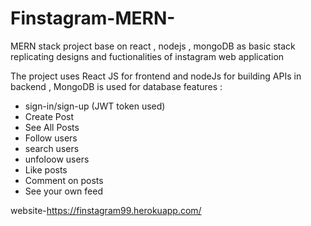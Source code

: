 # Finstagram-MERN-
MERN stack project base on react , nodejs , mongoDB as basic stack replicating designs and fuctionalities of instagram web application  

The project uses React JS for frontend and nodeJs for building APIs in backend ,
MongoDB is used for database 
features :
- sign-in/sign-up (JWT token used)
- Create Post 
- See All Posts
- Follow users
- search users
- unfoloow users
- Like posts 
- Comment on posts
- See your own feed


website-https://finstagram99.herokuapp.com/
